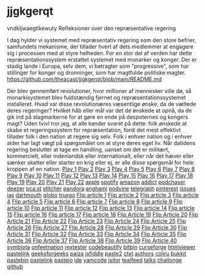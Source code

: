 # jjgkgerqt
vndkljwaegtlkewuty
Refleksioner over den repræsentative regering


I dag hylder vi systemet med repræsentativ regering som den store befrier, samfundets mekanisme, der tillader hvert af dets medlemmer at engagere sig i processen med at styre helheden. For en stor del af verden har dette repræsentationssystem erstattet systemet med monarker og konger. Der er stadig lande i Europa, selv dem, vi betragter som "progressive", som har stillinger for konger og dronninger, som har magtfulde politiske magter. https://github.com/theacast/jjgkgerqt/blob/main/README.md

Der blev gennemført revolutioner, hvor millioner af mennesker ville dø, så monarkisystemet blev fuldstændig fjernet og repræsentationssystemet installeret. Hvad var disse revolutionæres væsentlige ønske, da de væltede deres regeringer? Hvilket håb eller mål var det de ønskede at opnå, da de gik ind på slagmarkerne for at gøre en ende på despoternes og kongers magt? Uden tvivl tror jeg, at alle kender svaret på dette: folk ønskede at skabe et regeringssystem for repræsentation, fordi det mest effektivt tillader folk i den nation at regere sig selv. Folk i enhver nation og i enhver alder har lagt vægt på spørgsmålet om at styre deres eget liv. Når datidens regering beslutter at tage en handling, uanset om det er militært, kommercielt, eller indenlandsk eller internationalt, eller når det hæver eller sænker skatter eller starter en krig eller ej, er alle disse spørgsmål for hele kroppen af en nation.
<a href="https://play.acast.com/s/6340dc71c895b10011b86f72/">Play 1</a> <a href="https://play.acast.com/s/6340de03834bc800126d06ec">Play 2</a> <a href="https://play.acast.com/s/6340e264575c85001220f2f4/?ile">Play 3</a> <a href="https://play.acast.com/s/6340e43bd8288d0011d48860">Play 4</a> <a href="https://play.acast.com/s/6340e5f3c0bc1d0012b199c6?s-">Play 5</a> <a href="https://play.acast.com/s/6340e744ac14d30011291e36/">Play 6</a> <a href="https://play.acast.com/s/6340e991630d980011c119fc">Play 7</a> <a href="https://play.acast.com/s/6340ebbf71b9dd00110158a9/">Play 8</a> <a href="https://play.acast.com/s/6340ed6b8b131200123c6ca0?llc">Play 9</a> <a href="https://play.acast.com/s/6340efd9637c290012c668d2/">Play 10</a> <a href="https://play.acast.com/s/6340f1c5429f340011f85938">Play 11</a> <a href="https://play.acast.com/s/63412e1e955f7f0012699afb">Play 12</a> <a href="https://play.acast.com/s/6341300a429f340011f8b174/">Play 13</a> <a href="https://play.acast.com/s/63413127081c4a0012257171">Play 14</a> <a href="https://play.acast.com/s/634132ce4240260013dc5bed">Play 15</a> <a href="https://play.acast.com/s/63413430c0bc1d0012b20b56">Play 16</a> <a href="https://play.acast.com/s/6341354bc014570012dc8a3e/?lin">Play 17</a> <a href="https://play.acast.com/s/63419714ab41f50011f95db4?gun-">Play 18</a> <a href="https://play.acast.com/s/634198c063f3940011e42edc/">Play 19</a> <a href="https://play.acast.com/s/63419b3ec014570012dd25c6/">Play 20</a> <a href="https://play.acast.com/s/63419ce3081c4a00122614f6?iGa">Play 21</a> <a href="https://play.acast.com/s/6341a838e5427800125f2dcc/?der">Play 22</a> <a href="https://podcasts.apple.com/us/podcast/beschouwingen-over-representatieve-regering/id1649054218">apple</a> <a href="https://open.spotify.com/show/5H7mOnsypgOH6n3DY4iDX3">spotify</a> <a href="https://music.amazon.com/podcasts/f6e4f396-bdcb-4f4d-8bb0-ac533786703f/beschouwingen-over-representatieve-regering">amazon</a> <a href="https://podcastaddict.com/podcast/4114427">addict</a> <a href="https://www.podchaser.com/podcasts/beschouwingen-over-representat-4920621">podchaser</a> <a href="https://www.deezer.com/us/show/5258517">deezer</a> <a href="https://pca.st/uwwyjtxo">pca.st</a> <a href="https://www.stitcher.com/show/beschouwingen-over-representatieve-regering">stitcher</a> <a href="https://www.pandora.com/podcast/beschouwingen-over-representatieve-regering/PC:1001030157">pandora</a> <a href="https://play.anghami.com/podcast/1032690210">anghami</a> <a href="https://podvine.com/podcast/beschouwingen-over-representatieve-regering">podvine</a> <a href="https://telegra.ph/De-meest-effectieve-methode-10-08">telegraph</a> <a href="https://www.pinterest.com/pin/883901864346504645">pinterest</a> <a href="https://issuetracker.google.com/issues/252276237">issues</a> <a href="https://springdale.math.ias.edu/ticket/44707">ias</a> <a href="http://brainengineering.dartmouth.edu/psyc40wiki/index.php/De_enige_reden">dartmouth</a> <a href="https://forum.techtudo.globo.com/perguntas/499968/reflexoes-sobre-o-governo-representativo">globo</a> <a href="https://truxgo.net/blogs/361295/1050748/os-cidadaos-desse-pais-compoem">truxgo</a> <a href="https://flipboard.com/article/beschouwingen-over-representatieve-rege/a-5lo_Y-V-T-KP8oN70HUS2Q%3Aa%3A3928273511-b85ee8dc41%2Fapple.com">Flip article 1</a> <a href="https://flipboard.com/article/beschouwingen-over-representatieve-rege/a-x0q8AO0MTeG-ZYwKnxb0Hg%3Aa%3A3928273511-9c235e04f3%2Fspotify.com">Flip article 2</a> <a href="https://flipboard.com/article/beschouwingen-over-representatieve-rege/a-yVsw03s4QJmy0FXs3wbpcQ%3Aa%3A3928273511-496240aa34%2Fpodcastaddict.com">Flip article 3</a> <a href="https://flipboard.com/article/beschouwingen-over-representatieve-rege/a-WxUdTtp3SiCEh_PrxMSVMA%3Aa%3A3928273511-8758179dae%2Fpodchaser.com">Flip article 4</a> <a href="https://flipboard.com/article/beschouwingen-over-representatieve-rege/a-z4ZWfJSbQ-qgRqrBzp2RYA%3Aa%3A3928273511-10893bb677%2Fdeezer.com">Flip article 5</a> <a href="https://flipboard.com/article/beschouwingen-over-representatieve-rege/a-3sNpuNn1Ri2WEsNpiQIYJA%3Aa%3A3928273511-22fe606543%2Fpca.st">Flip article 6</a> <a href="https://flipboard.com/article/beschouwingen-over-representatieve-rege/a-JqGWhYHPQ9WNgLKJ6TeYRg%3Aa%3A3928273511-477f617396%2Fstitcher.com">Flip article 7</a> <a href="https://flipboard.com/article/beschouwingen-over-representatieve-rege/a-jCuraJtgQS-9eZHqSP_72Q%3Aa%3A3928273511-245df24a82%2Fpandora.com">Flip article 8</a> <a href="https://flipboard.com/article/beschouwingen-over-representatieve-rege/a-auzsn9zaRFWDNQlcz8KJlA%3Aa%3A3928273511-2d3aeaa4fb%2Fanghami.com">Flip article 9</a> <a href="https://flipboard.com/article/beschouwingen-over-representatieve-rege/a-x14uO60gR2SqX7vq7hhO8Q%3Aa%3A3928273511-ad987d16d9%2Fpodvine.com">Flip article 10</a> <a href="https://flipboard.com/article/de-meest-effectieve-methode/a-t1e9_v3lS7e1IjUxih5MXg%3Aa%3A3928273511-e9592a5ac2%2Ftelegra.ph">Flip article 11</a> <a href="https://flipboard.com/article/pin-on-opo-tah/a-q6Er13fhRpelznsTBgbgSA%3Aa%3A3928273511-23d466beca%2Fpinterest.com">Flip article 12</a> <a href="https://flipboard.com/article/google-issue-tracker/a-A8XbPzi8S_y63sVh6iqsmQ%3Aa%3A3928273511-904ca06c64%2Fgoogle.com">Flip article 13</a> <a href="https://flipboard.com/article/de-tweede-observatie-die-moet-wor/a-wSoQoZjjSNiKZcYPpKoMHA%3Aa%3A3928273511-6cba4d3348%2Fias.edu">Flip article 14</a> <a href="https://flipboard.com/article/de-enige-reden---psyc-40-wiki/a-CFfSsZ1wQk6pNz4zxyIsLw%3Aa%3A3928273511-3b8ef22650%2Fdartmouth.edu">Flip article 15</a> <a href="https://flipboard.com/article/reflexes-sobre-o-governo-representativo/a-l_XgIQLVR1KbUxujWJcmvg%3Aa%3A3928273511-6eba0ed29e%2Fglobo.com">Flip article 16</a> <a href="https://flipboard.com/article/os-cidados-desse-pas-compem---blog-view/a-Nj9_A8amRLaa3K1_uyxv4g%3Aa%3A3928273511-1c0666f0f7%2Ftruxgo.net">Flip article 17</a> <a href="https://flipboard.com/article/uc-santa-barbara-collection-network-res/a-QfrWsRtLQRWaHHtlKpZyrA%3Aa%3A3928273511-1aafb4f21d%2Fucsb.edu">Flip article 18</a> <a href="https://flipboard.com/topic/movies/watch-smile-2022-fullmovie-free-online-/a-FcG9Ns4pQMiU2nqSrSU7MA%3Aa%3A3935072283-0832109905%2Facast.com">Flip Article 19</a> <a href="https://flipboard.com/topic/movies/123movies-watch-smile-2022-fullmovie-on/a-evqb9ePnSCWF6ihN1pKapw%3Aa%3A3935072283-9481897ead%2Facast.com">Flip Article 20</a> <a href="https://flipboard.com/topic/movies/smile-2022-fullmovie-free-online-on-123/a-v-xFme14R3uUnoWw-iio1Q%3Aa%3A3935072283-4a31391efa%2Facast.com">Flip Article 21</a> <a href="https://flipboard.com/topic/movies/watchfree-amsterdam-2022-online-fullmov/a-_jn7-jntTzS0RLEaDRzh_A%3Aa%3A3935072283-81f1a1d5f6%2Facast.com">Flip Article 22</a> <a href="https://flipboard.com/topic/movies/watch-amsterdam-2022-fullmovie-online-s/a-KNNbd7aQTuiwZvK9e_LGkw%3Aa%3A3935072283-0055da42ea%2Facast.com">Flip Article 23</a> <a href="https://flipboard.com/topic/movies/fullwatch-amsterdam-2022-online-streami/a-h1m5m3O5QLeDifdygMyhyw%3Aa%3A3935072283-aaa4acff15%2Facast.com">Flip Article 24</a> <a href="https://flipboard.com/topic/movies/watchfree-lyle-lyle-crocodile-2022-onli/a-PlbpYZVNTmK2qrmbiNIR7A%3Aa%3A3935072283-ee904eba12%2Facast.com">Flip Article 25</a> <a href="https://flipboard.com/topic/movies/watch-lyle-lyle-crocodile-2022-fullmovi/a-dp2Yl8OQS0ahqzXvAnebkg%3Aa%3A3935072283-05c643a362%2Facast.com">Flip Article 26</a> <a href="https://flipboard.com/topic/movies/fullwatch-lyle-lyle-crocodile-2022-onli/a-aA3w4qgSSw6j-IXdYNr-ng%3Aa%3A3935072283-39a92f7201%2Facast.com">Flip Article 27</a> <a href="https://flipboard.com/topic/movies/watch-dont-worry-darling-full-free-2022/a-G2HDnE3_R0KFm18YPx1TuA%3Aa%3A3935072283-d820d83cc4%2Facast.com">Flip Article 28</a> <a href="https://flipboard.com/topic/movies/watch-after-ever-happy-free-online-stre/a-divGrSbbRRS98_hM3251hQ%3Aa%3A3935072283-97ac29665a%2Facast.com">Flip Article 29</a> <a href="https://flipboard.com/topic/movies/watch-barbarian-2022-fullmovie-free-onl/a-Xgltds_USbmmX7YJnlfcvA%3Aa%3A3935072283-65f12844d0%2Facast.com">Flip Article 30</a> <a href="https://flipboard.com/topic/movies/watchto-the-woman-king-2022-fullmovie-f/a-652G19NjQzm19_TkSE-pdA%3Aa%3A3935072283-3c3549702a%2Facast.com">Flip Article 31</a> <a href="https://flipboard.com/topic/movies/the-woman-king-2022-fullmovie-free-onli/a-3Y9b-NlZSwW6BnQ7QSsJ9Q%3Aa%3A3935072283-5d46bdd2fc%2Facast.com">Flip Article 32</a> <a href="https://flipboard.com/topic/movies/watch-bros-free-2022-online-on-123movie/a-qQczeDLxQT-WBfXUjFuzrg%3Aa%3A3935072283-76eb5e57e0%2Facast.com">Flip Article 33</a> <a href="https://flipboard.com/topic/movies/bros-2022-fullmovie-free-online-on-123m/a-iUG9PwtnTaiZ1Bi1Z7VdQg%3Aa%3A3935072283-8ebc140d35%2Facast.com">Flip Article 34</a> <a href="https://flipboard.com/topic/movies/fullwatch-bros-2022-online-streaming-at/a-FGRS0IKARUq1jjdl18pORA%3Aa%3A3935072283-55ba93adc2%2Facast.com">Flip Article 35</a> <a href="https://flipboard.com/topic/movies/123movies-watch-top-gun-maverick-2022-f/a-2nAvT0yRQz28Id2OGtEzew%3Aa%3A3935072283-7fce0ee661%2Facast.com">Flip Article 36</a> <a href="https://flipboard.com/topic/movies/top-gun-maverick-2022-fullmovie---on--/a-bS7Fk4OeRdyykZmA6A-Y_Q%3Aa%3A3935072283-78cf9ab921%2Facast.com">Flip Article 37</a> <a href="https://flipboard.com/topic/movies/watch-avatar-2-the-way-of-water-2022-f/a-V54MkJ0sT_ej41PsDKt8PA%3Aa%3A3935072283-48e83be1bb%2Facast.com">Flip Article 38</a> <a href="https://flipboard.com/topic/movies/bullet-train-2022-full-movie-download-f/a-6uycOEJ1TzWXa6WRUAx9vg%3Aa%3A3935072283-23398eb0cb%2Facast.com">Flip Article 39</a> <a href="https://flipboard.com/topic/movies/beschouwingen-over-representatieve-rege/a-QPx-tKReTXCLV1OvXZVoYg%3Aa%3A3935072283-691555b910%2Facast.com">Flip Article 40</a> <a href="https://symbiota.ccber.ucsb.edu/checklists/checklist.php?cl=4984">symbiota</a> <a href="https://www.onfeetnation.com/photo/albums/bvfsdtwetades">onfeetnation</a> <a href="https://rextester.com/KRCDT2985">rextester</a> <a href="https://codebeautify.org/htmlviewer/y2253f9cb">codebeautify</a> <a href="https://bitbin.it/IrEXcW3X/">bitbin</a> <a href="https://authors.curseforge.com/paste/ccc727cf">curseforge</a> <a href="https://codebeautify.org/htmlviewer/y227dd026">htmlviewer</a> <a href="https://pastelink.net/3lkg7m63">pastelink</a> <a href="https://ide.geeksforgeeks.org/aabca7b8-c4ef-4c12-9858-bc53d3b77511">geeksforgeeks</a> <a href="https://paiza.io/projects/s2s6Ktm3QhCcT89jjdqLlQ">paiza</a> <a href="https://jsfiddle.net/3kxbojnm/">jsfiddle</a> <a href="https://paste2.org/HsVkpDaw">paste2</a> <a href="https://ctxt.io/2/AAAQQVc9Fg">ctxt</a> <a href="https://authors.curseforge.com/paste/e1e66774">authors</a> <a href="https://coliru.stacked-crooked.com/a/3308dff0cd847821">coliru</a> <a href="https://dev.bukkit.org/paste/ee60bc4e">bukkit</a> <a href="https://pastebin.com/PgGAP7Cu">pastebin</a> <a href="https://pastelink.net/fwc2l27d">pastelink</a> <a href="https://pasteio.com/xUYilp73lQ9G">pasteio</a> <a href="https://ide.geeksforgeeks.org/817606f7-1dd1-4131-b189-6f06bdd6bb3d">ide</a> <a href="https://yamcode.com/axj1juozgw">yamcode</a> <a href="https://jsitor.com/-BHadkqab">jsitor</a> <a href="https://tealfeed.com/segunda-observao-que-deve-zuwfy">tealfeed</a> <a href="https://talks.ee.ic.ac.uk/talk/index/2241">talks</a> <a href="https://challonge.com/2m43j8gy?jgkjg">challonge</a> <a href="https://github.com/theacast/jjgkgerqt/blob/main/README.md">github</a>
